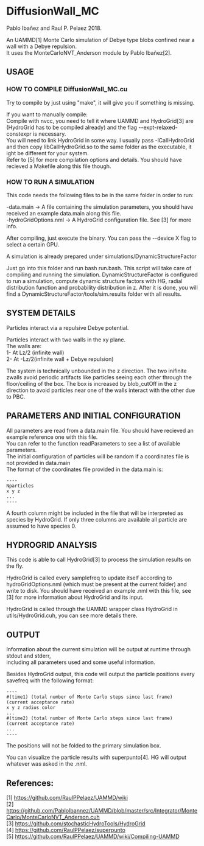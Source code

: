 # DiffusionWall_MC  

Pablo Ibañez and Raul P. Pelaez 2018.   
  
  An UAMMD[1] Monte Carlo simulation of Debye type blobs confined near a wall with a Debye repulsion.  
  It uses the MonteCarloNVT_Anderson module by Pablo Ibañez[2].  
  
  ## USAGE  
  
  ### HOW TO COMPILE DiffusionWall_MC.cu  
  
  Try to compile by just using "make", it will give you if something is missing.  
  
  If you want to manually compile:  
  Compile with nvcc, you need to tell it where UAMMD and HydroGrid[3] are (HydroGrid has to be compiled already) and the flag --expt-relaxed-constexpr is necessary.  
  You will need to link HydroGrid in some way. I usually pass -lCallHydroGrid and then copy libCallHydroGrid.so to the same folder as the executable, it ight be different for your system.  
  Refer to [5] for more compilation options and details. You should have recieved a Makefile along this file though.  
  
  
  ### HOW TO RUN A SIMULATION  
  
  This code needs the following files to be in the same folder in order to run:  
  
  -data.main            -> A file containing the simulation parameters, you should have received an example data.main along this file.  
  -hydroGridOptions.nml -> A HydroGrid configuration file. See [3] for more info.  
  
  After compiling, just execute the binary. You can pass the --device X flag to select a certain GPU.  
  
  
  A simulation is already prepared under simulations/DynamicStructureFactor
  
  Just go into this folder and run bash run.bash. This script will take care of compiling and running the simulation.
  DynamicStructureFactor is configured to run a simulation, compute dynamic structure factors with HG, radial distribution function and probability distribution in z.
  After it is done, you will find a DynamicStructureFactor/tools/sim.results folder with all results.
  
  ## SYSTEM DETAILS   
  
  Particles interact via a repulsive Debye potential.  
  
  Particles interact with two walls in the xy plane.    
  The walls are:  
  1- At Lz/2 (infinite wall)  
  2- At -Lz/2(infinite wall + Debye repulsion)  
  
  
  The system is technically unbounded in the z direction. The two inifinite zwalls avoid periodic artifacts like particles seeing each other through the floor/ceiling of the box. The box is increased by blob_cutOff in the z direction to avoid particles near one of the walls interact with the other due to PBC.  
  
  ## PARAMETERS AND INITIAL CONFIGURATION  
  
  All parameters are read from a data.main file. You should have recieved an example reference one with this file.  
  You can refer to the function readParameters to see a list of available parameters.  
  The initial configuration of particles will be random if a coordinates file is not provided in data.main  
  The format of the coordinates file provided in the data.main is:  
  ```
  ----  
  Nparticles  
  x y z  
  ...  
  ----  
  ```
  A fourth column might be included in the file that will be interpreted as species by HydroGrid. If only three columns are available all particle are assumed to have species 0.  
  
  ## HYDROGRID ANALYSIS  
  
  This code is able to call HydroGrid[3] to process the simulation results on the fly.  
  
  HydroGrid is called every samplefreq to update itself according to hydroGridOptions.nml (which must be present at the current folder) and write to disk. You should have received an example .nml with this file, see [3] for more information about HydroGrid and its input.  
  
  HydroGrid is called through the UAMMD wrapper class HydroGrid in utils/HydroGrid.cuh, you can see more details there.  
  
  ## OUTPUT  
  
  Information about the current simulation will be output at runtime through stdout and stderr,  
  including all parameters used and some useful information.   
  
  Besides HydroGrid output, this code will output the particle positions every savefreq with the following format:  
  ```
  ----  
  #(time1) (total number of Monte Carlo steps since last frame)  (current acceptance rate)
  x y z radius color  
  ...  
  #(time2) (total number of Monte Carlo steps since last frame)  (current acceptance rate) 
  ...  
  ----  
  ```
  The positions will not be folded to the primary simulation box.  
  
  You can visualize the particle results with superpunto[4]. HG will output whatever was asked in the .nml.  
  
  
  ## References:   
  
  [1] https://github.com/RaulPPelaez/UAMMD/wiki  
  [2] https://github.com/PabloIbannez/UAMMD/blob/master/src/Integrator/MonteCarlo/MonteCarloNVT_Anderson.cuh  
  [3] https://github.com/stochasticHydroTools/HydroGrid  
  [4] https://github.com/RaulPPelaez/superpunto  
  [5] https://github.com/RaulPPelaez/UAMMD/wiki/Compiling-UAMMD  
